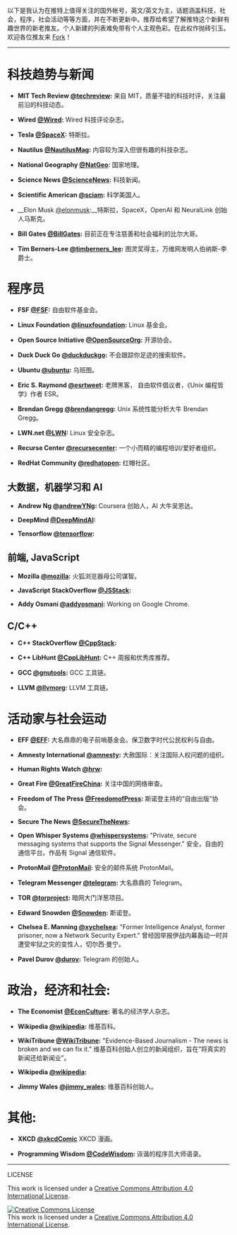 以下是我认为在推特上值得关注的国外帐号，英文/英文为主，话题涵盖科技，社会，程序，社会活动等等方面，并在不断更新中。推荐给希望了解推特这个新鲜有趣世界的新老推友。个人新建的列表难免带有个人主观色彩。在此权作抛砖引玉。欢迎各位推友来 [Fork](https://github.com/hxy9243/whotofollowontwitter)！

-----

# 科技趋势与新闻

- __MIT Tech Review [@techreview](https://twitter.com/techreview):__ 来自 MIT，质量不错的科技时评，关注最前沿的科技动态。

- __Wired [@Wired](https://twitter.com/wired):__ Wired 科技评论杂志。

- __Tesla [@SpaceX](https://twitter.com/TelsaMotors):__ 特斯拉。

- __Nautilus [@NautilusMag](https://twitter.com/NautilusMag):__ 内容较为深入但很有趣的科技杂志。

- __National Geography [@NatGeo](https://twitter.com/NatGeo):__ 国家地理。

- __Science News [@ScienceNews](https://twitter.com/ScienceNews):__ 科技新闻。

- __Scientific American [@sciam](https://twitter.com/sciam):__ 科学美国人。

- __Elon Musk [@elonmusk](https://twitter.com/elonmusk):__特斯拉，SpaceX，OpenAI 和 NeuralLink 创始人马斯克。

- __Bill Gates [@BillGates](https://twitter.com/BillGates):__ 目前正在专注慈善和社会福利的比尔大哥。

- __Tim Berners-Lee [@timberners_lee](https://twitter.com/timberners_lee):__ 图灵奖得主，万维网发明人伯纳斯-李爵士。

# 程序员

- __FSF [@FSF](https://twitter.com/fsf):__ 自由软件基金会。

- __Linux Foundation [@linuxfoundation](https://twitter.com/linuxfoundation):__ Linux 基金会。

- __Open Source Initiative [@OpenSourceOrg](https://twitter.com/OpenSourceOrg):__ 开源协会。

- __Duck Duck Go [@duckduckgo](https://twitter.com/duckduckgo):__ 不会跟踪你足迹的搜索软件。

- __Ubuntu [@ubuntu](https://twitter.com/ubuntu):__ 乌班图。

- __Eric S. Raymond [@esrtweet](https://twitter.com/esrtweet):__ 老牌黑客， 自由软件倡议者，《Unix 编程哲学》作者 ESR。

- __Brendan Gregg [@brendangregg](https://twitter.com/brendangregg):__ Unix 系统性能分析大牛 Brendan Gregg。

- __LWN.net [@LWN](https://twitter.com/lwnnet):__ Linux 安全杂志。

- __Recurse Center [@recursecenter](https://twitter.com/recursecenter):__ 一个小而精的编程培训/爱好者组织。

- __RedHat Community [@redhatopen](https://twitter.com/redhatopen):__ 红帽社区。


## 大数据，机器学习和 AI

- __Andrew Ng [@andrewYNg](https://twitter.com/AndrewYNg):__ Coursera 创始人，AI 大牛吴恩达。

- __DeepMind [@DeepMindAI](https://twitter.com/DeepMindAI):__

- __Tensorflow [@tensorflow](https://twitter.com/Tensorflow):__


## 前端, JavaScript

- __Mozilla [@mozilla](https://twitter.com/mozilla):__ 火狐浏览器母公司谋智。

- __JavaScript StackOverflow [@JSStack](https://twitter.com/JSStack):__

- __Addy Osmani [@addyosmani](https://twitter.com/addyosmani):__  Working on Google Chrome.

## C/C++

- __C++ StackOverflow [@CppStack](https://twitter.com/CppStack):__

- __C++ LibHunt [@CppLibHunt](https://twitter.com/cpplibhunt):__ C++ 周报和优秀库推荐。

- __GCC [@gnutools](https://twitter.com/gnutools):__ GCC 工具链。

- __LLVM [@llvmorg](https://twitter.com/llvmorg):__ LLVM 工具链。


# 活动家与社会运动

- __EFF [@EFF](https://twitter.com/EFF):__ 大名鼎鼎的电子前哨基金会。保卫数字时代公民权利与自由。

- __Amnesty International [@amnesty](https://twitter.com/amnesty):__ 大赦国际：关注国际人权问题的组织。

- __Human Rights Watch [@hrw](https://twitter.com/hrw):__

- __Great Fire [@GreatFireChina](https://twitter.com/GreatFireChina):__  关注中国的网络审查。

- __Freedom of The Press [@FreedomofPress](https://twitter.com/FreedomofPress):__ 斯诺登主持的“自由出版”协会。

- __Secure The News [@SecureTheNews](https://twitter.com/SecureTheNews):__

- __Open Whisper Systems [@whispersystems](https://twitter.com/whispersystems):__  "Private, secure messaging systems that supports the Signal Messenger." 安全，自由的通信平台。作品有 Signal 通信软件。

- __ProtonMail [@ProtonMail](https://twitter.com/ProtonMail):__ 安全的邮件系统 ProtonMail。

- __Telegram Messenger [@telegram](https://twitter.com/telegram):__ 大名鼎鼎的 Telegram。

- __TOR [@torproject](https://twitter.com/torproject):__ 暗网大门洋葱项目。

- __Edward Snowden [@Snowden](https://twitter.com/snowden):__ 斯诺登。

- __Chelsea E. Manning [@xychelsea](https://twitter.com/xychelsea):__  "Former Intelligence Analyst, former prisoner, now a Network Security Expert." 曾经因举报伊战内幕轰动一时并遭受牢狱之灾的变性人，切尔西·曼宁。

- __Pavel Durov [@durov](https://twitter.com/durov):__ Telegram 的创始人。

# 政治，经济和社会:

- __The Economist [@EconCulture](https://twitter.com/@EconCulture):__ 著名的经济学人杂志。

- __Wikipedia [@wikipedia](https://twitter.com/wikipedia):__ 维基百科。

- __WikiTribune [@WikiTribune](https://twitter.com/WikiTribune):__  "Evidence-Based Journalism - The news is broken and we can fix it." 维基百科创始人创立的新闻组织，旨在“将真实的新闻还给新闻业”。

- __Wikipedia [@wikipedia](https://twitter.com/@wikipedia):__

- __Jimmy Wales [@jimmy_wales](https://twitter.com/jimmy_wales):__ 维基百科创始人。

# 其他:

- __XKCD [@xkcdComic](https://twitter.com/xkcdComic)__ XKCD 漫画。

- __Programming Wisdom [@CodeWisdom](https://twitter.com/CodeWisdom):__ 诙谐的程序员大师语录。



-----

LICENSE

This work is licensed under a [Creative Commons Attribution 4.0 International License](https://creativecommons.org/licenses/by/4.0/).

<a rel="license" href="http://creativecommons.org/licenses/by/4.0/"><img alt="Creative Commons License" style="border-width:0" src="https://i.creativecommons.org/l/by/4.0/88x31.png" /></a><br />This work is licensed under a <a rel="license" href="http://creativecommons.org/licenses/by/4.0/">Creative Commons Attribution 4.0 International License</a>.

